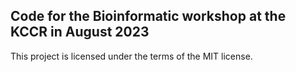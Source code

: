 ## Code for the Bioinformatic workshop at the KCCR in August 2023

This project is licensed under the terms of the MIT license.

